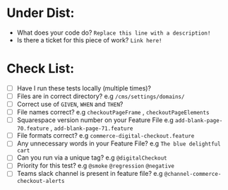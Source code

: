 # Under Dist:

- What does your code do? `Replace this line with a description!`
- Is there a ticket for this piece of work? `Link here!`

# Check List:

- [ ] Have I run these tests locally (multiple times)?
- [ ] Files are in correct directory? e.g `/cms/settings/domains/`
- [ ] Correct use of `GIVEN`, `WHEN` and `THEN`?
- [ ] File names correct? e.g `checkoutPageFrame` , `checkoutPageElements`
- [ ] Squarespace version number on your Feature File e.g `add-blank-page-70.feature` , `add-blank-page-71.feature`
- [ ] File formats correct? e.g `commerce-digital-checkout.feature`
- [ ] Any unnecessary words in your Feature File? e.g `The blue delightful cart`
- [ ] Can you run via a unique tag? e.g `@digitalCheckout`
- [ ] Priority for this test? e.g `@smoke` `@regression` `@negative`
- [ ] Teams slack channel is present in feature file? e.g `@channel-commerce-checkout-alerts`
